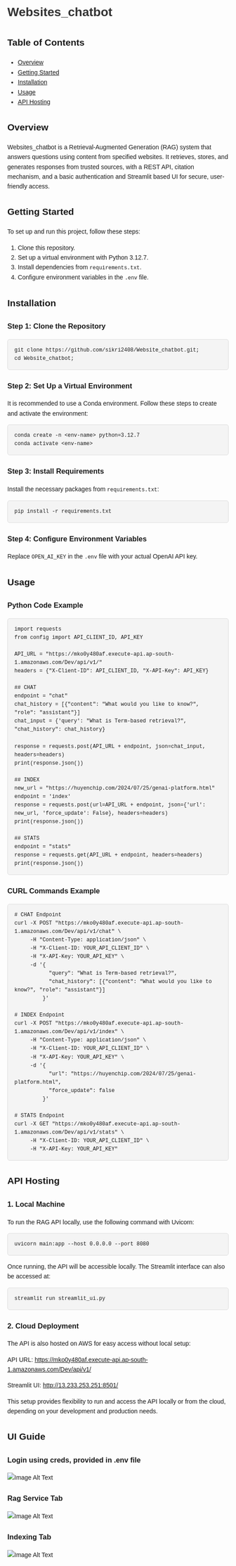 <h1>Websites_chatbot</h1>

<h2>Table of Contents</h2>
<ul>
    <li><a href="#overview">Overview</a></li>
    <li><a href="#getting-started">Getting Started</a></li>
    <li><a href="#installation">Installation</a></li>
    <li><a href="#usage">Usage</a></li>
    <li><a href="#api-hosting">API Hosting</a></li>
</ul>

<h2 id="overview">Overview</h2>
<p>Websites_chatbot is a Retrieval-Augmented Generation (RAG) system that answers questions using content from specified websites. It retrieves, stores, and generates responses from trusted sources, with a REST API, citation mechanism, and a basic authentication and Streamlit based UI for secure, user-friendly access.</p>

<h2 id="getting-started">Getting Started</h2>
<p>To set up and run this project, follow these steps:</p>
<ol>
    <li>Clone this repository.</li>
    <li>Set up a virtual environment with Python 3.12.7.</li>
    <li>Install dependencies from <code>requirements.txt</code>.</li>
    <li>Configure environment variables in the <code>.env</code> file.</li>
</ol>

<h2 id="installation">Installation</h2>

<h3>Step 1: Clone the Repository</h3>
<pre><code>git clone https://github.com/sikri2408/Website_chatbot.git;
cd Website_chatbot;
</code></pre>

<h3>Step 2: Set Up a Virtual Environment</h3>
<p>It is recommended to use a Conda environment. Follow these steps to create and activate the environment:</p>
<pre><code>conda create -n &lt;env-name&gt; python=3.12.7
conda activate &lt;env-name&gt;
</code></pre>

<h3>Step 3: Install Requirements</h3>
<p>Install the necessary packages from <code>requirements.txt</code>:</p>
<pre><code>pip install -r requirements.txt</code></pre>

<h3>Step 4: Configure Environment Variables</h3>
<p>Replace <code>OPEN_AI_KEY</code> in the <code>.env</code> file with your actual OpenAI API key.</p>


<h2 id="usage">Usage</h2>
<h3>Python Code Example</h3>

<pre><code>import requests
from config import API_CLIENT_ID, API_KEY

API_URL = "https://mko0y480af.execute-api.ap-south-1.amazonaws.com/Dev/api/v1/"
headers = {"X-Client-ID": API_CLIENT_ID, "X-API-Key": API_KEY}

## CHAT
endpoint = "chat"
chat_history = [{"content": "What would you like to know?", "role": "assistant"}]
chat_input = {'query': "What is Term-based retrieval?", "chat_history": chat_history}

response = requests.post(API_URL + endpoint, json=chat_input, headers=headers)
print(response.json())

## INDEX
new_url = "https://huyenchip.com/2024/07/25/genai-platform.html"
endpoint = 'index'
response = requests.post(url=API_URL + endpoint, json={'url': new_url, 'force_update': False}, headers=headers)
print(response.json())

## STATS
endpoint = "stats"
response = requests.get(API_URL + endpoint, headers=headers)
print(response.json())
</code></pre>

</body>
</html>
<!DOCTYPE html>
<html lang="en">
<head>
    <meta charset="UTF-8">
    <meta name="viewport" content="width=device-width, initial-scale=1.0">
    <title>Project README</title>
    <style>
        body { font-family: Arial, sans-serif; line-height: 1.6; }
        h1 { color: #333; }
        pre { background-color: #f4f4f4; padding: 15px; border-radius: 5px; border: 1px solid #ddd; }
        code { font-family: Consolas, "Courier New", monospace; }
    </style>
</head>
<body>

<h3>CURL Commands Example</h3>

<pre><code># CHAT Endpoint
curl -X POST "https://mko0y480af.execute-api.ap-south-1.amazonaws.com/Dev/api/v1/chat" \
     -H "Content-Type: application/json" \
     -H "X-Client-ID: YOUR_API_CLIENT_ID" \
     -H "X-API-Key: YOUR_API_KEY" \
     -d '{
           "query": "What is Term-based retrieval?",
           "chat_history": [{"content": "What would you like to know?", "role": "assistant"}]
         }'

# INDEX Endpoint
curl -X POST "https://mko0y480af.execute-api.ap-south-1.amazonaws.com/Dev/api/v1/index" \
     -H "Content-Type: application/json" \
     -H "X-Client-ID: YOUR_API_CLIENT_ID" \
     -H "X-API-Key: YOUR_API_KEY" \
     -d '{
           "url": "https://huyenchip.com/2024/07/25/genai-platform.html",
           "force_update": false
         }'

# STATS Endpoint
curl -X GET "https://mko0y480af.execute-api.ap-south-1.amazonaws.com/Dev/api/v1/stats" \
     -H "X-Client-ID: YOUR_API_CLIENT_ID" \
     -H "X-API-Key: YOUR_API_KEY"
</code></pre>

</body>

<h2>API Hosting</h2>

<h3>1. Local Machine</h3>
<p>To run the RAG API locally, use the following command with Uvicorn:</p>
<pre><code>uvicorn main:app --host 0.0.0.0 --port 8080</code></pre>
<p>Once running, the API will be accessible locally. The Streamlit interface can also be accessed at:</p>
<pre><code>streamlit run streamlit_ui.py</code></pre>

<h3>2. Cloud Deployment</h3>
<p>The API is also hosted on AWS for easy access without local setup:</p>
<p>API URL: <a href="https://mko0y480af.execute-api.ap-south-1.amazonaws.com/Dev/api/v1/">https://mko0y480af.execute-api.ap-south-1.amazonaws.com/Dev/api/v1/</a></p>
<p>Streamlit UI: <a href="http://13.233.253.251:8501/">http://13.233.253.251:8501/</a></p>
<p>This setup provides flexibility to run and access the API locally or from the cloud, depending on your development and production needs.</p>

<h2>UI Guide</h2>
<h3>Login using creds, provided in .env file</h3>
<img src="Docs/Images/img1.PNG" alt="Image Alt Text">

<h3>Rag Service Tab</h3>
<img src="Docs/Images/img2.PNG" alt="Image Alt Text">

<h3>Indexing Tab</h3>
<img src="Docs/Images/img3.PNG" alt="Image Alt Text">
</html>
